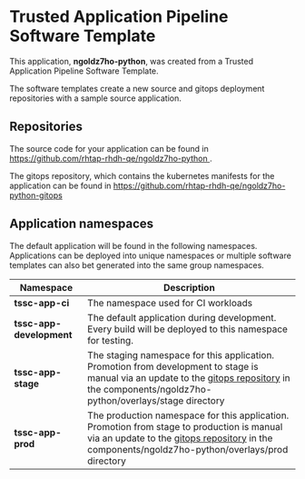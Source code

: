 # Trusted Application Pipeline Software Template

This application, **ngoldz7ho-python**, was created from a Trusted Application Pipeline Software Template.

The software templates create a new source and gitops deployment repositories with a sample source application. 

## Repositories

The source code for your application can be found in [https://github.com/rhtap-rhdh-qe/ngoldz7ho-python ](https://github.com/rhtap-rhdh-qe/ngoldz7ho-python ).
 
The gitops repository, which contains the kubernetes manifests for the application can be found in 
[https://github.com/rhtap-rhdh-qe/ngoldz7ho-python-gitops ](https://github.com/rhtap-rhdh-qe/ngoldz7ho-python-gitops ) 

## Application namespaces 

The default application will be found in the following namespaces. Applications can be deployed into unique namespaces or multiple software templates can also bet generated into the same group namespaces.  

|  Namespace   |  Description   |  
| -------- | -------- |
| **tssc-app-ci** | The namespace used for CI workloads |
| **tssc-app-development** | The default application during development. Every build will be deployed to this namespace for testing. |
| **tssc-app-stage** | The staging namespace for this application. Promotion from development to stage is manual via an update to the [gitops repository](https://github.com/rhtap-rhdh-qe/ngoldz7ho-python-gitops ) in the components/ngoldz7ho-python/overlays/stage directory |
| **tssc-app-prod** | The production namespace for this application. Promotion from stage to production is manual via an update to the [gitops repository](https://github.com/rhtap-rhdh-qe/ngoldz7ho-python-gitops ) in the components/ngoldz7ho-python/overlays/prod directory |